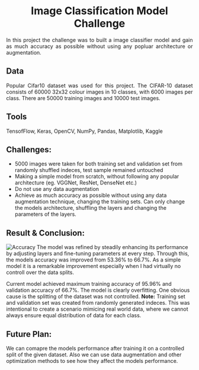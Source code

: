 <h1 align='center'>Image Classification Model Challenge</h1>
<p align='justify'>
In this project the challenge was to built a image classifier model and gain as much accuracy as possible without using any popluar architecture or augmentation.
</p>

## Data
<p align='justify'>
Popular Cifar10 dataset was used for this project. The CIFAR-10 dataset consists of 60000 32x32 colour images in 10 classes, with 6000 images per class. There are 50000 training images and 10000 test images.
</p>

## Tools
TensofFlow, Keras, OpenCV, NumPy, Pandas, Matplotlib, Kaggle

## Challenges: 
- 5000 images were taken for both training set and validation set from randomly shuffled indeces, test sample remained untouched
- Making a simple model from scratch, without following any popular architecture (eg. VGGNet, ResNet, DenseNet etc.) 
- Do not use any data augmentation
- Achieve as much accuracy as possible without using any data augmentation technique, changing the training sets. Can only change the models architecture, shuffling the layers and changing the parameters of the layers.

## Result & Conclusion:
![Accuracy](~/images/training_vs_validation_accuracy.png)
The model was refined by steadily enhancing its performance by adjusting layers and fine-tuning parameters at every step. Through this, the models accuracy was improved from 53.36% to 66.7%. As a simple model it is a remarkable improvement especially when I had virtually no controll over the data splits.

Current model achieved maximum training accuracy of 95.96% and validation accuracy of 66.7%. The model is clearly overfitting. One obvious cause is the splitting of the dataset was not controlled. 
**Note:** Training set and validation set was created from randomly generated indeces. This was intentional to create a scenario mimicing real world data, where we cannot always ensure equal distribution of data for each class.

## Future Plan:
We can comapre the models performance after training it on a controlled split of the given dataset. Also we can use data augmentation and other optimization methods to see how they affect the models performance.
